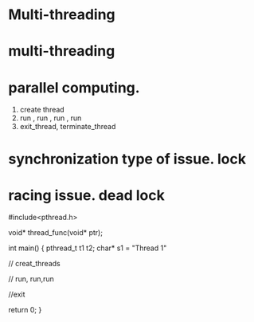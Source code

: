 # Multi-threading
# multi-threading
# parallel computing.

1. create  thread
2. run , run , run , run
3. exit_thread, terminate_thread

# synchronization type of issue. lock
# racing issue. dead lock

#include<pthread.h>

void* thread_func(void* ptr);

int main()
{
  pthread_t t1 t2;
  char* s1 = "Thread 1"

  // creat_threads
  
  
  
  // run, run,run
  
  
  
  //exit


  return 0;
}
